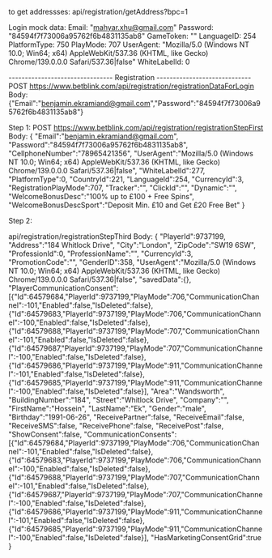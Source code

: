 to get addressses: api/registration/getAddress?bpc=1

Login mock data:
Email: "mahyar.xhu@gmail.com"
Password: "84594f7f73006a95762f6b4831135ab8"
GameToken: ""
LanguageID: 254
PlatformType: 750
PlayMode: 707
UserAgent: "Mozilla/5.0 (Windows NT 10.0; Win64; x64) AppleWebKit/537.36 (KHTML, like Gecko) Chrome/139.0.0.0 Safari/537.36|false"
WhiteLabelId: 0



-------------------------------- Registration -----------------------------
POST https://www.betblink.com/api/registration/registrationDataForLogin
Body:
{"Email":"benjamin.ekramiand@gmail.com","Password":"84594f7f73006a95762f6b4831135ab8"}

Step 1:
POST https://www.betblink.com/api/registration/registrationStepFirst
Body:
{
    "Email":"benjamin.ekramiand@gmail.com",
    "Password":"84594f7f73006a95762f6b4831135ab8",
    "CellphoneNumber":"78965421356",
    "UserAgent":"Mozilla/5.0 (Windows NT 10.0; Win64; x64) AppleWebKit/537.36 (KHTML, like Gecko) Chrome/139.0.0.0 Safari/537.36|false",
    "WhiteLabelId":277,
    "PlatformType":0,
    "CountryId":221,
    "LanguageId":254,
    "CurrencyId":3,
    "RegistrationPlayMode":707,
    "Tracker":"",
    "ClickId":"",
    "Dynamic":"",
    "WelcomeBonusDesc":"100% up to £100 + Free Spins",
    "WelcomeBonusDescSport":"Deposit Min. £10 and Get £20 Free Bet"
}

Step 2:

api/registration/registrationStepThird
Body:
{
    "PlayerId":9737199,
    "Address":"184 Whitlock Drive",
    "City":"London",
    "ZipCode":"SW19 6SW",
    "ProfessionId":0,
    "ProfessionName":"",
    "CurrencyId":3,
    "PromotionCode":"",
    "GenderID":358,
    "UserAgent":"Mozilla/5.0 (Windows NT 10.0; Win64; x64) AppleWebKit/537.36 (KHTML, like Gecko) Chrome/139.0.0.0 Safari/537.36|false",
    "savedData":{},
    "PlayerCommunicationConsent":[{"Id":64579684,"PlayerId":9737199,"PlayMode":706,"CommunicationChannel":-101,"Enabled":false,"IsDeleted":false},{"Id":64579683,"PlayerId":9737199,"PlayMode":706,"CommunicationChannel":-100,"Enabled":false,"IsDeleted":false},{"Id":64579688,"PlayerId":9737199,"PlayMode":707,"CommunicationChannel":-101,"Enabled":false,"IsDeleted":false},{"Id":64579687,"PlayerId":9737199,"PlayMode":707,"CommunicationChannel":-100,"Enabled":false,"IsDeleted":false},{"Id":64579686,"PlayerId":9737199,"PlayMode":911,"CommunicationChannel":-101,"Enabled":false,"IsDeleted":false},{"Id":64579685,"PlayerId":9737199,"PlayMode":911,"CommunicationChannel":-100,"Enabled":false,"IsDeleted":false}],
    "Area":"Wandsworth",
    "BuildingNumber":"184",
    "Street":"Whitlock Drive",
    "Company":"",
    "FirstName":"Hossein",
    "LastName":"Ek",
    "Gender":"male",
    "Birthday":"1991-06-26",
    "ReceivePartner":false,
    "ReceiveEmail":false,
    "ReceiveSMS":false,
    "ReceivePhone":false,
    "ReceivePost":false,
    "ShowConsent":false,
    "CommunicationConsents":[{"Id":64579684,"PlayerId":9737199,"PlayMode":706,"CommunicationChannel":-101,"Enabled":false,"IsDeleted":false},{"Id":64579683,"PlayerId":9737199,"PlayMode":706,"CommunicationChannel":-100,"Enabled":false,"IsDeleted":false},{"Id":64579688,"PlayerId":9737199,"PlayMode":707,"CommunicationChannel":-101,"Enabled":false,"IsDeleted":false},{"Id":64579687,"PlayerId":9737199,"PlayMode":707,"CommunicationChannel":-100,"Enabled":false,"IsDeleted":false},{"Id":64579686,"PlayerId":9737199,"PlayMode":911,"CommunicationChannel":-101,"Enabled":false,"IsDeleted":false},{"Id":64579685,"PlayerId":9737199,"PlayMode":911,"CommunicationChannel":-100,"Enabled":false,"IsDeleted":false}],
    "HasMarketingConsentGrid":true
}

